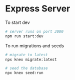 # Express Server

To start dev
```sh
# server runs on port 3000
npm run start:dev
```

To run migrations and seeds
```sh
# migrate to latest
npx knex migrate:latest

# seed the database
npx knex seed:run
```

